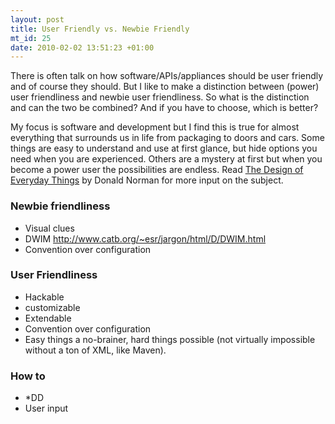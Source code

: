 ```yaml
--- 
layout: post
title: User Friendly vs. Newbie Friendly
mt_id: 25
date: 2010-02-02 13:51:23 +01:00
---
```

 There is often talk on how software/APIs/appliances should be user friendly and of course they should. But I like to make a distinction between (power) user friendliness and newbie user friendliness. So what is the distinction and can the two be combined? And if you have to choose, which is better?

My focus is software and development but I find this is true for almost everything that surrounds us in life from packaging to doors and cars. Some things are easy to understand and use at first glance, but hide options you need when you are experienced. Others are a mystery at first but when you become a power user the possibilities are endless. Read [The Design of Everyday Things](http://www.amazon.co.uk/Design-Everyday-Things-Don-Norman/dp/0465067107) by Donald Norman for more input on the subject. 

### Newbie friendliness

* Visual clues
* DWIM http://www.catb.org/~esr/jargon/html/D/DWIM.html
* Convention over configuration

### User Friendliness

* Hackable
* customizable
* Extendable
* Convention over configuration
* Easy things a no-brainer, hard things possible (not virtually impossible without a ton of XML, like Maven).


### How to
* *DD
* User input

 
